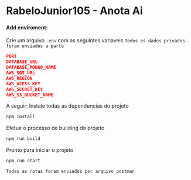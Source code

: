# RabeloJunior105 - Anota Ai

#### Add enviroment:
Crie um arquivo `.env` com as seguintes variaveis
``Todos os dados privados foram enviados a parte``
```json
PORT
DATABASE_URL
DATABASE_MONGO_NAME
AWS_SQS_URL
AWS_REGION
AWS_ACESS_KEY
AWS_SECRET_KEY
AWS_S3_BUCKET_NAME
```
A seguir:
Instale todas as dependencias do projeto
```sh
npm install
```

Efetue o processo de building do projeto
```sh
npm run build
```

Pronto para iniciar o projeto
```sh
npm run start
```

``Todas as rotas foram enviados por arquivo postman``